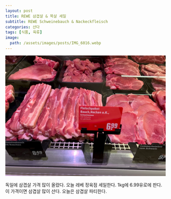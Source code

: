 ```yaml
---
layout: post
title: REWE 삼겹살 & 목살 세일
subtitle: REWE Schweinebauch & Nackeckfleisch
categories: 산다
tags: [식품, 육류]
image:
  path: /assets/images/posts/IMG_6016.webp
---
```


![](/assets/images/posts/IMG_6016.webp)

독일에 삼겹살 가격 많이 올랐다. 오늘 레베 정육점 세일한다. 1kg에 6.99유로에 판다. 이 가격이면 삼겹살 많이 산다. 오늘은 삼겹살 파티한다.
